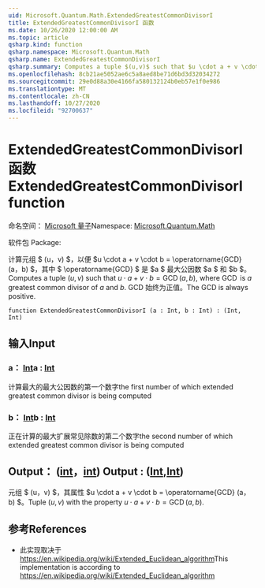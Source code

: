 ```yaml
---
uid: Microsoft.Quantum.Math.ExtendedGreatestCommonDivisorI
title: ExtendedGreatestCommonDivisorI 函数
ms.date: 10/26/2020 12:00:00 AM
ms.topic: article
qsharp.kind: function
qsharp.namespace: Microsoft.Quantum.Math
qsharp.name: ExtendedGreatestCommonDivisorI
qsharp.summary: Computes a tuple $(u,v)$ such that $u \cdot a + v \cdot b = \operatorname{GCD}(a, b)$, where $\operatorname{GCD}$ is $a$ greatest common divisor of $a$ and $b$. The GCD is always positive.
ms.openlocfilehash: 8cb21ae5052ae6c5a8aed8be71d6bd3d32034272
ms.sourcegitcommit: 29e0d88a30e4166fa580132124b0eb57e1f0e986
ms.translationtype: MT
ms.contentlocale: zh-CN
ms.lasthandoff: 10/27/2020
ms.locfileid: "92700637"
---
```

# <a name="extendedgreatestcommondivisori-function"></a><span data-ttu-id="df401-102">ExtendedGreatestCommonDivisorI 函数</span><span class="sxs-lookup"><span data-stu-id="df401-102">ExtendedGreatestCommonDivisorI function</span></span>

<span data-ttu-id="df401-103">命名空间： [Microsoft 量子](xref:Microsoft.Quantum.Math)</span><span class="sxs-lookup"><span data-stu-id="df401-103">Namespace: [Microsoft.Quantum.Math](xref:Microsoft.Quantum.Math)</span></span>

<span data-ttu-id="df401-104">软件包 [](https://nuget.org/packages/)</span><span class="sxs-lookup"><span data-stu-id="df401-104">Package: [](https://nuget.org/packages/)</span></span>


<span data-ttu-id="df401-105">计算元组 $ (u，v) $，以便 $u \cdot a + v \cdot b = \operatorname{GCD} (a，b) $，其中 $ \operatorname{GCD} $ 是 $a $ 最大公因数 $a $ 和 $b $。</span><span class="sxs-lookup"><span data-stu-id="df401-105">Computes a tuple $(u,v)$ such that $u \cdot a + v \cdot b = \operatorname{GCD}(a, b)$, where $\operatorname{GCD}$ is $a$ greatest common divisor of $a$ and $b$.</span></span> <span data-ttu-id="df401-106">GCD 始终为正值。</span><span class="sxs-lookup"><span data-stu-id="df401-106">The GCD is always positive.</span></span>

```qsharp
function ExtendedGreatestCommonDivisorI (a : Int, b : Int) : (Int, Int)
```


## <a name="input"></a><span data-ttu-id="df401-107">输入</span><span class="sxs-lookup"><span data-stu-id="df401-107">Input</span></span>

### <a name="a--int"></a><span data-ttu-id="df401-108">a： [Int](xref:microsoft.quantum.lang-ref.int)</span><span class="sxs-lookup"><span data-stu-id="df401-108">a : [Int](xref:microsoft.quantum.lang-ref.int)</span></span>

<span data-ttu-id="df401-109">计算最大的最大公因数的第一个数字</span><span class="sxs-lookup"><span data-stu-id="df401-109">the first number of which extended greatest common divisor is being computed</span></span>


### <a name="b--int"></a><span data-ttu-id="df401-110">b： [Int](xref:microsoft.quantum.lang-ref.int)</span><span class="sxs-lookup"><span data-stu-id="df401-110">b : [Int](xref:microsoft.quantum.lang-ref.int)</span></span>

<span data-ttu-id="df401-111">正在计算的最大扩展常见除数的第二个数字</span><span class="sxs-lookup"><span data-stu-id="df401-111">the second number of which extended greatest common divisor is being computed</span></span>



## <a name="output--intint"></a><span data-ttu-id="df401-112">Output： ([int](xref:microsoft.quantum.lang-ref.int)，[int](xref:microsoft.quantum.lang-ref.int)) </span><span class="sxs-lookup"><span data-stu-id="df401-112">Output : ([Int](xref:microsoft.quantum.lang-ref.int),[Int](xref:microsoft.quantum.lang-ref.int))</span></span>

<span data-ttu-id="df401-113">元组 $ (u，v) $，其属性 $u \cdot a + v \cdot b = \operatorname{GCD} (a，b) $。</span><span class="sxs-lookup"><span data-stu-id="df401-113">Tuple $(u,v)$ with the property $u \cdot a + v \cdot b = \operatorname{GCD}(a, b)$.</span></span>

## <a name="references"></a><span data-ttu-id="df401-114">参考</span><span class="sxs-lookup"><span data-stu-id="df401-114">References</span></span>

- <span data-ttu-id="df401-115">此实现取决于 https://en.wikipedia.org/wiki/Extended_Euclidean_algorithm</span><span class="sxs-lookup"><span data-stu-id="df401-115">This implementation is according to https://en.wikipedia.org/wiki/Extended_Euclidean_algorithm</span></span>